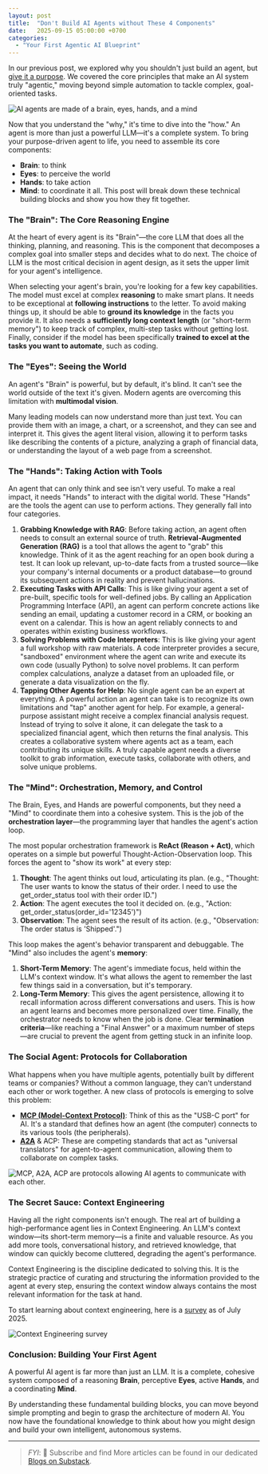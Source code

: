 ```yaml
---
layout: post
title:  "Don't Build AI Agents without These 4 Components"
date:   2025-09-15 05:00:00 +0700
categories: 
  - "Your First Agentic AI Blueprint"
---
```


In our previous post, we explored why you shouldn't just build an agent, but [give it a purpose](https://www.casedone.ai/posts/2025-08-17-dont-just-build-an-agent-give-it-a-purpose/). We covered the core principles that make an AI system truly "agentic," moving beyond simple automation to tackle complex, goal-oriented tasks.

![AI agents are made of a brain, eyes, hands, and a mind](/assets/images/blog/2025-09-15-dont-build-ai-agents-without-these/image-1.png)

Now that you understand the "why," it's time to dive into the "how." An agent is more than just a powerful LLM—it's a complete system. To bring your purpose-driven agent to life, you need to assemble its core components:
- **Brain**: to think
- **Eyes**: to perceive the world
- **Hands**: to take action
- **Mind**: to coordinate it all.
This post will break down these technical building blocks and show you how they fit together.

### The "Brain": The Core Reasoning Engine
At the heart of every agent is its "Brain"—the core LLM that does all the thinking, planning, and reasoning. This is the component that decomposes a complex goal into smaller steps and decides what to do next. The choice of LLM is the most critical decision in agent design, as it sets the upper limit for your agent's intelligence.

When selecting your agent's brain, you're looking for a few key capabilities. The model must excel at complex **reasoning** to make smart plans. It needs to be exceptional at **following instructions** to the letter. To avoid making things up, it should be able to **ground its knowledge** in the facts you provide it. It also needs a **sufficiently long context length** (or "short-term memory") to keep track of complex, multi-step tasks without getting lost. Finally, consider if the model has been specifically **trained to excel at the tasks you want to automate**, such as coding.

### The "Eyes": Seeing the World
An agent's "Brain" is powerful, but by default, it's blind. It can't see the world outside of the text it's given. Modern agents are overcoming this limitation with **multimodal vision**.

Many leading models can now understand more than just text. You can provide them with an image, a chart, or a screenshot, and they can see and interpret it. This gives the agent literal vision, allowing it to perform tasks like describing the contents of a picture, analyzing a graph of financial data, or understanding the layout of a web page from a screenshot.

### The "Hands": Taking Action with Tools
An agent that can only think and see isn't very useful. To make a real impact, it needs "Hands" to interact with the digital world. These "Hands" are the tools the agent can use to perform actions. They generally fall into four categories.

1. **Grabbing Knowledge with RAG**: Before taking action, an agent often needs to consult an external source of truth. **Retrieval-Augmented Generation (RAG)** is a tool that allows the agent to "grab" this knowledge. Think of it as the agent reaching for an open book during a test. It can look up relevant, up-to-date facts from a trusted source—like your company's internal documents or a product database—to ground its subsequent actions in reality and prevent hallucinations.
2. **Executing Tasks with API Calls**: This is like giving your agent a set of pre-built, specific tools for well-defined jobs. By calling an Application Programming Interface (API), an agent can perform concrete actions like sending an email, updating a customer record in a CRM, or booking an event on a calendar. This is how an agent reliably connects to and operates within existing business workflows.
3. **Solving Problems with Code Interpreters**: This is like giving your agent a full workshop with raw materials. A code interpreter provides a secure, "sandboxed" environment where the agent can write and execute its own code (usually Python) to solve novel problems. It can perform complex calculations, analyze a dataset from an uploaded file, or generate a data visualization on the fly.
4. **Tapping Other Agents for Help**: No single agent can be an expert at everything. A powerful action an agent can take is to recognize its own limitations and "tap" another agent for help. For example, a general-purpose assistant might receive a complex financial analysis request. Instead of trying to solve it alone, it can delegate the task to a specialized financial agent, which then returns the final analysis. This creates a collaborative system where agents act as a team, each contributing its unique skills.
A truly capable agent needs a diverse toolkit to grab information, execute tasks, collaborate with others, and solve unique problems.

### The "Mind": Orchestration, Memory, and Control
The Brain, Eyes, and Hands are powerful components, but they need a "Mind" to coordinate them into a cohesive system. This is the job of the **orchestration layer**—the programming layer that handles the agent's action loop.

The most popular orchestration framework is **ReAct (Reason + Act)**, which operates on a simple but powerful Thought-Action-Observation loop. This forces the agent to "show its work" at every step:
1. **Thought**: The agent thinks out loud, articulating its plan. (e.g., "Thought: The user wants to know the status of their order. I need to use the get_order_status tool with their order ID.")
2. **Action**: The agent executes the tool it decided on. (e.g., "Action: get_order_status(order_id='12345')")
3. **Observation**: The agent sees the result of its action. (e.g., "Observation: The order status is 'Shipped'.")

This loop makes the agent's behavior transparent and debuggable. The "Mind" also includes the agent's **memory**:
1. **Short-Term Memory**: The agent's immediate focus, held within the LLM's context window. It's what allows the agent to remember the last few things said in a conversation, but it's temporary.
2. **Long-Term Memory**: This gives the agent persistence, allowing it to recall information across different conversations and users. This is how an agent learns and becomes more personalized over time.
Finally, the orchestrator needs to know when the job is done. Clear **termination criteria**—like reaching a "Final Answer" or a maximum number of steps—are crucial to prevent the agent from getting stuck in an infinite loop.

### The Social Agent: Protocols for Collaboration
What happens when you have multiple agents, potentially built by different teams or companies? Without a common language, they can't understand each other or work together. A new class of protocols is emerging to solve this problem:
- [**MCP (Model-Context Protocol)**](https://docs.anthropic.com/en/docs/mcp): Think of this as the "USB-C port" for AI. It's a standard that defines how an agent (the computer) connects to its various tools (the peripherals).
- [**A2A**](https://github.com/a2aproject/A2A) & ACP: These are competing standards that act as "universal translators" for agent-to-agent communication, allowing them to collaborate on complex tasks.

![MCP, A2A, ACP are protocols allowing AI agents to communicate with each other.](/assets/images/blog/2025-09-15-dont-build-ai-agents-without-these/image-3.png)

### The Secret Sauce: Context Engineering
Having all the right components isn't enough. The real art of building a high-performance agent lies in Context Engineering. An LLM's context window—its short-term memory—is a finite and valuable resource. As you add more tools, conversational history, and retrieved knowledge, that window can quickly become cluttered, degrading the agent's performance.

Context Engineering is the discipline dedicated to solving this. It is the strategic practice of curating and structuring the information provided to the agent at every step, ensuring the context window always contains the most relevant information for the task at hand.

To start learning about context engineering, here is a [survey](https://arxiv.org/abs/2507.13334) as of July 2025.

![Context Engineering survey](/assets/images/blog/2025-09-15-dont-build-ai-agents-without-these/image-2.png)


### Conclusion: Building Your First Agent

A powerful AI agent is far more than just an LLM. It is a complete, cohesive system composed of a reasoning **Brain**, perceptive **Eyes**, active **Hands**, and a coordinating **Mind**.

By understanding these fundamental building blocks, you can move beyond simple prompting and begin to grasp the architecture of modern AI. You now have the foundational knowledge to think about how you might design and build your own intelligent, autonomous systems.

----

> *FYI*: 📩 Subscribe and find More articles can be found in our dedicated [Blogs on Substack](https://casedonebyai.substack.com/).